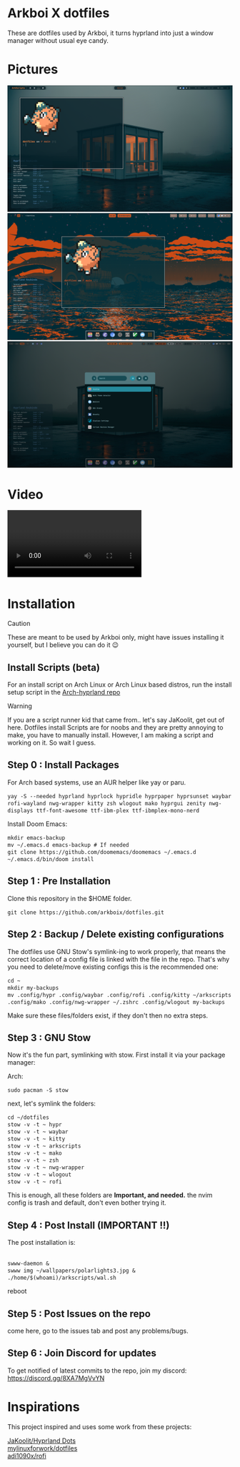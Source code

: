 # Arkboi X dotfiles

These are dotfiles used by Arkboi, it turns hyprland into just a window manager without usual eye candy.

# Pictures

![Image 1](assets/2025-03-08-114211_hyprshot.png)
![Image 2](assets/2025-03-08-114238_hyprshot.png)
![Image 2](assets/2025-03-08-114253_hyprshot.png)


# Video
![Video 1](assets/showcase.mp4)

# Installation

> [!CAUTION]
> These are meant to be used by Arkboi only, might have issues installing it yourself, but I believe you can do it 😉

## Install Scripts (beta)

For an install script on Arch Linux or Arch Linux based distros, run the install setup script in the [Arch-hyprland repo](https://github.com/arkboix/arch-hyprland)


> [!WARNING]
> If you are a script runner kid that came from.. let's say JaKoolit, get out of here. Dotfiles install Scripts are for noobs and they are pretty annoying to make, you have to manually install. However, I am making a script and working on it. So wait I guess.



## Step 0 : Install Packages

For Arch based systems, use an AUR helper like yay or paru.

``` shell
yay -S --needed hyprland hyprlock hypridle hyprpaper hyprsunset waybar rofi-wayland nwg-wrapper kitty zsh wlogout mako hyprgui zenity nwg-displays ttf-font-awesome ttf-ibm-plex ttf-ibmplex-mono-nerd
```

Install Doom Emacs:

``` shell
mkdir emacs-backup
mv ~/.emacs.d emacs-backup # If needed
git clone https://github.com/doomemacs/doomemacs ~/.emacs.d
~/.emacs.d/bin/doom install
```

## Step 1 : Pre Installation

Clone this repository in the $HOME folder.

``` shell
git clone https://github.com/arkboix/dotfiles.git
```

## Step 2 : Backup / Delete existing configurations

The dotfiles use GNU Stow's symlink-ing to work properly, that means the correct location of a config file is linked with the file in the repo. That's why you need to delete/move existing configs this is the recommended one:

``` shell
cd ~
mkdir my-backups
mv .config/hypr .config/waybar .config/rofi .config/kitty ~/arkscripts .config/mako .config/nwg-wrapper ~/.zshrc .config/wlogout my-backups
```

Make sure these files/folders exist, if they don't then no extra steps.

## Step 3 : GNU Stow

Now it's the fun part, symlinking with stow. First install it via your package manager:

Arch:

``` shell
sudo pacman -S stow
```

next, let's symlink the folders:

``` shell
cd ~/dotfiles
stow -v -t ~ hypr
stow -v -t ~ waybar
stow -v -t ~ kitty
stow -v -t ~ arkscripts
stow -v -t ~ mako
stow -v -t ~ zsh
stow -v -t ~ nwg-wrapper
stow -v -t ~ wlogout
stow -v -t ~ rofi
```

This is enough, all these folders are **Important, and needed.**
the nvim config is trash and default, don't even bother trying it.

## Step 4 : Post Install (IMPORTANT !!)

The post installation is:

``` shell

swww-daemon &
swww img ~/wallpapers/polarlights3.jpg &
./home/$(whoami)/arkscripts/wal.sh

```

reboot

## Step 5 : Post Issues on the repo

come here, go to the issues tab and post any problems/bugs.

## Step 6 : Join Discord for updates

To get notified of latest commits to the repo, join my discord:
https://discord.gg/8XA7MgVvYN


# Inspirations

This project inspired and uses some work from these projects:

[JaKoolit/Hyprland Dots](https://github.com/JaKoolit/Hyprland-Dots)
<br>
[mylinuxforwork/dotfiles](https://github.com/mylinuxforwork/dotfiles)
<br>
[adi1090x/rofi](https://github.com/adi1090x/rofi)
